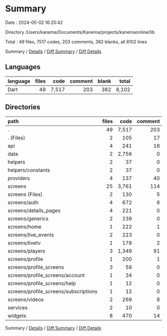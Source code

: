 # Summary

Date : 2024-05-02 16:25:42

Directory /Users/kanema/Documents/Kanema/projects/kanemaonline/lib

Total : 49 files,  7517 codes, 203 comments, 382 blanks, all 8102 lines

Summary / [Details](details.md) / [Diff Summary](diff.md) / [Diff Details](diff-details.md)

## Languages
| language | files | code | comment | blank | total |
| :--- | ---: | ---: | ---: | ---: | ---: |
| Dart | 49 | 7,517 | 203 | 382 | 8,102 |

## Directories
| path | files | code | comment | blank | total |
| :--- | ---: | ---: | ---: | ---: | ---: |
| . | 49 | 7,517 | 203 | 382 | 8,102 |
| . (Files) | 2 | 105 | 17 | 14 | 136 |
| api | 4 | 241 | 18 | 38 | 297 |
| data | 2 | 2,756 | 0 | 2 | 2,758 |
| helpers | 2 | 37 | 0 | 6 | 43 |
| helpers/constants | 2 | 37 | 0 | 6 | 43 |
| providers | 4 | 137 | 40 | 50 | 227 |
| screens | 25 | 3,761 | 114 | 243 | 4,118 |
| screens (Files) | 2 | 130 | 5 | 12 | 147 |
| screens/auth | 4 | 672 | 6 | 36 | 714 |
| screens/details_pages | 4 | 221 | 0 | 15 | 236 |
| screens/generics | 2 | 239 | 0 | 10 | 249 |
| screens/home | 1 | 222 | 1 | 10 | 233 |
| screens/live_events | 2 | 223 | 0 | 11 | 234 |
| screens/livetv | 1 | 178 | 2 | 5 | 185 |
| screens/players | 3 | 1,349 | 91 | 99 | 1,539 |
| screens/profile | 1 | 200 | 1 | 13 | 214 |
| screens/profile_screens | 3 | 58 | 0 | 12 | 70 |
| screens/profile_screens/account | 1 | 34 | 0 | 4 | 38 |
| screens/profile_screens/help | 1 | 12 | 0 | 4 | 16 |
| screens/profile_screens/subscriptions | 1 | 12 | 0 | 4 | 16 |
| screens/videos | 2 | 269 | 8 | 20 | 297 |
| services | 2 | 10 | 0 | 3 | 13 |
| widgets | 8 | 470 | 14 | 26 | 510 |

Summary / [Details](details.md) / [Diff Summary](diff.md) / [Diff Details](diff-details.md)